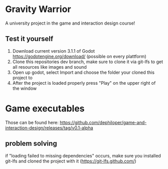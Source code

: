 # Gravity Warrior
A university project in the game and interaction design course! 

## Test it yourself
1. Download current version 3.1.1 of Godot https://godotengine.org/download/ (possible on every plattform)
2. Clone this repositories dev branch, make sure to clone it via git-lfs to get all resources like images and sound
3. Open up godot, select Import and choose the folder your cloned this project to
4. After the project is loaded properly press "Play" on the upper right of the window

# Game executables
Those can be found here: https://github.com/dephiloper/game-and-interaction-design/releases/tag/v0.1-alpha

## problem solving
if "loading failed to missing dependencies" occurs, make sure you installed git-lfs and cloned the project with it (https://git-lfs.github.com/)

